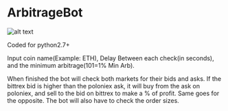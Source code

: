 # ArbitrageBot
![alt text](https://investorjunkie.com/wp-content/uploads/2011/02/arbitrage-cufflinks.gif)

Coded for python2.7+

Input coin name(Example: ETH), Delay Between each check(in seconds), and the minimum arbitrage(101=1% Min Arb).

When finished the bot will check both markets for their bids and asks. If the bittrex bid is higher than the poloniex ask, it will buy from the ask on poloniex, and sell to the bid on bittrex to make a % of profit. Same goes for the opposite. The bot will also have to check the order sizes.
